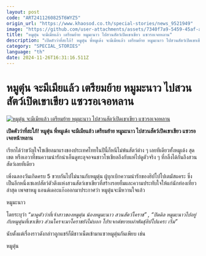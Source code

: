 ```yaml
---
layout: post
code: "ART2411260825T6WYZ5"
origin_url: "https://www.khaosod.co.th/special-stories/news_9521949"
image: "https://github.com/user-attachments/assets/7340f7a9-5459-45af-abce-23cbd08337f2"
title: "หมูตุ๋น จะมีเมียแล้ว เตรียมย้าย หมูมะนาว ไปสวนสัตว์เปิดเขาเขียว แซวรอเจอหลาน"
description: "เปิดตัวว่าที่สะใภ้! หมูตุ๋น พี่หมูเด้ง จะมีเมียแล้ว เตรียมย้าย หมูมะนาว ไปสวนสัตว์เปิดเขาเขียว แซวรอเจอหน้าหลาน"
category: "SPECIAL_STORIES"
language: "th"
date: 2024-11-26T16:31:16.511Z
---
```


# หมูตุ๋น จะมีเมียแล้ว เตรียมย้าย หมูมะนาว ไปสวนสัตว์เปิดเขาเขียว แซวรอเจอหลาน

[![หมูตุ๋น จะมีเมียแล้ว เตรียมย้าย หมูมะนาว ไปสวนสัตว์เปิดเขาเขียว แซวรอเจอหลาน](https://www.khaosod.co.th/wpapp/uploads/2024/11/moomanaw-1113.jpg "หมูตุ๋น จะมีเมียแล้ว เตรียมย้าย หมูมะนาว ไปสวนสัตว์เปิดเขาเขียว แซวรอเจอหลาน")](https://www.khaosod.co.th/wpapp/uploads/2024/11/moomanaw-1113.jpg)

**เปิดตัวว่าที่สะใภ้! หมูตุ๋น พี่หมูเด้ง จะมีเมียแล้ว เตรียมย้าย หมูมะนาว ไปสวนสัตว์เปิดเขาเขียว แซวรอเจอหน้าหลาน**

เรียกได้ว่าขวัญใจโซเชียลมาแรงของประเทศไทยในปีนี้ก็หนีไม่พ้นสัตว์ต่าง ๆ เลยทีเดียวทั้งหมูเด้ง สุดเขต หรือเอวาที่ขนความน่ารักน่าเอ็นดูทะลุจอจนชาวโซเชียลถึงกับแห่ไปดูตัวจริง ๆ ที่กลิ้งได้กันถึงสวนสัตว์เลยทีเดียว

เพิ่งฉลองวันเกิดครบ 5 ขวบกันไปไม่นานกับหมูตุ๋น ผู้บุกเบิกความน่ารักของฮิปโปโปเตมัสแคระ ซึ่งเป็นอีกหนึ่งเซเลปสัตว์ตัวตึงแห่งสวนสัตว์เขาเขียวที่สร้างรอยยิ้มและความประทับใจให้แก่นักท่องเที่ยว ล่าสุด เพจขาหมู แอนด์เดอะแก๊งออกมาประกาศว่า หมูตุ๋นจะมีหวานใจแล้ว

หมูมะนาว

โดยระบุว่า _“มาดูตัวว่าที่เจ้าสาวของหมูตุ๋น น้องหมูมะนาว สวนสัตว์โคราช” ,_ _“ปิดดิล หมูมะนาวไปอยู่กับหมูตุ๋นที่เขาเขียว ส่วนใครจะมาโคราชยังไม่บอก โปรเจกต์ขยายเผ่าพันธุ์ฮิปโปแคระ เริ่ม”_

นับตั้งแต่เรื่องราวดังกล่าวถูกแชร์ก็มีชาวเน็ตเข้ามาแซวหมูตุ๋นกันเพียบ เช่น

หมูตุ๋น